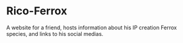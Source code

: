 # Rico-Ferrox
A website for a friend, hosts information about his IP creation Ferrox species, and links to his social medias.
